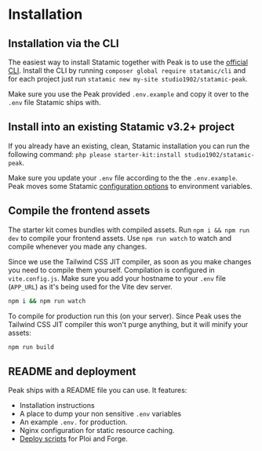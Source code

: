 # Installation

## Installation via the CLI

The easiest way to install Statamic together with Peak is to use the [official CLI](https://github.com/statamic/cli). Install the CLI by running `composer global require statamic/cli` and for each project just run `statamic new my-site studio1902/statamic-peak`.

Make sure you use the Peak provided `.env.example` and copy it over to the `.env` file Statamic ships with.

## Install into an existing Statamic v3.2+ project

If you already have an existing, clean, Statamic installation you can run the following command: `php please starter-kit:install studio1902/statamic-peak`.

Make sure you update your `.env` file according to the the `.env.example`. Peak moves some Statamic [configuration options](/other/configuration-changes.html) to environment variables.

## Compile the frontend assets

The starter kit comes bundles with compiled assets. Run `npm i && npm run dev` to compile your frontend assets. Use `npm run watch` to watch and compile whenever you made any changes.

Since we use the Tailwind CSS JIT compiler, as soon as you make changes you need to compile them yourself. Compilation is configured in `vite.config.js`. Make sure you add your hostname to your `.env` file (`APP_URL`) as it's being used for the Vite dev server.

```bash
npm i && npm run watch
```

To compile for production run this (on your server). Since Peak uses the Tailwind CSS JIT compiler this won't purge anything, but it will minify your assets:

```bash
npm run build
```
## README and deployment

Peak ships with a README file you can use. It features:

* Installation instructions
* A place to dump your non sensitive `.env` variables
* An example `.env.` for production.
* Nginx configuration for static resource caching.
* [Deploy scripts](/other/deployment-script.html) for Ploi and Forge.
